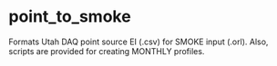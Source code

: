 # point_to_smoke
Formats Utah DAQ point source EI (.csv) for SMOKE input (.orl). Also, scripts are provided for creating MONTHLY profiles. 
